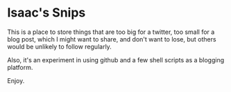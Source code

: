 # Isaac's Snips

This is a place to store things that are too big for a twitter,
too small for a blog post, which I might want to share, and don't
want to lose, but others would be unlikely to follow regularly.

Also, it's an experiment in using github and a few shell scripts
as a blogging platform.

Enjoy.
